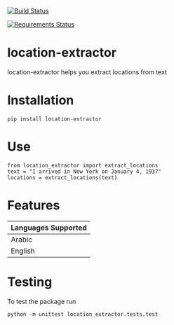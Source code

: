 [![Build Status](https://travis-ci.org/DanielJDufour/location-extractor.svg?branch=master)](https://travis-ci.org/DanielJDufour/location-extractor)

[![Requirements Status](https://requires.io/github/DanielJDufour/location-extractor/requirements.svg?branch=master)](https://requires.io/github/DanielJDufour/location-extractor/requirements/?branch=master)

# location-extractor
location-extractor helps you extract locations from text

# Installation
```
pip install location-extractor
```

# Use
```
from location_extractor import extract_locations
text = "I arrived in New York on January 4, 1937"
locations = extract_locations(text)
```

# Features
| Languages Supported |
| ------------------- |
| Arabic |
| English |

# Testing
To test the package run
```
python -m unittest location_extractor.tests.test
```
